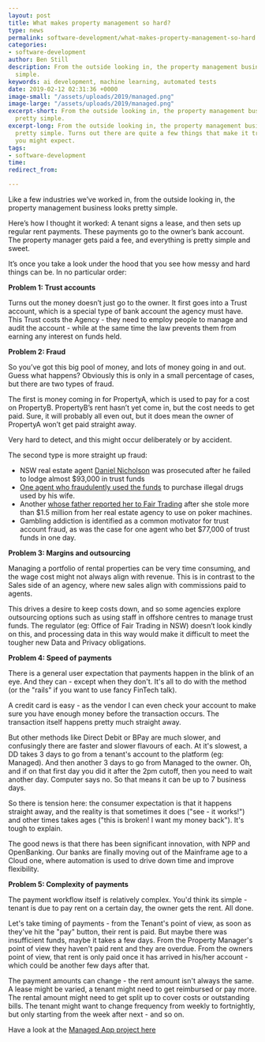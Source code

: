 ```yaml
---
layout: post
title: What makes property management so hard?
type: news
permalink: software-development/what-makes-property-management-so-hard
categories:
- software-development
author: Ben Still
description: From the outside looking in, the property management business looks pretty
  simple.
keywords: ai development, machine learning, automated tests
date: 2019-02-12 02:31:36 +0000
image-small: "/assets/uploads/2019/managed.png"
image-large: "/assets/uploads/2019/managed.png"
excerpt-short: From the outside looking in, the property management business looks
  pretty simple.
excerpt-long: From the outside looking in, the property management business looks
  pretty simple. Turns out there are quite a few things that make it trickier than
  you might expect.
tags:
- software-development
time: 
redirect_from: 

---
```

Like a few industries we’ve worked in, from the outside looking in, the property management business looks pretty simple.

Here’s how I thought it worked: A tenant signs a lease, and then sets up regular rent payments. These payments go to the owner’s bank account. The property manager gets paid a fee, and everything is pretty simple and sweet.

It’s once you take a look under the hood that you see how messy and hard things can be. In no particular order:

**Problem 1: Trust accounts**

Turns out the money doesn’t just go to the owner. It first goes into a Trust account, which is a special type of bank account the agency must have. This Trust costs the Agency - they need to employ people to manage and audit the account - while at the same time the law prevents them from earning any interest on funds held.

**Problem 2: Fraud**

So you’ve got this big pool of money, and lots of money going in and out. Guess what happens? Obviously this is only in a small percentage of cases, but there are two types of fraud.

The first is money coming in for PropertyA, which is used to pay for a cost on PropertyB. PropertyB’s rent hasn’t yet come in, but the cost needs to get paid. Sure, it will probably all even out, but it does mean the owner of PropertyA won’t get paid straight away.

Very hard to detect, and this might occur deliberately or by accident.

The second type is more straight up fraud:

* NSW real estate agent [Daniel Nicholson](http://www.realestatebusiness.com.au/breaking-news/11202-agent-jailed-over-trust-account-fraud) was prosecuted after he failed to lodge almost $93,000 in trust funds
* [One agent who fraudulently used the funds](https://www.smh.com.au/business/consumer-affairs/millions-in-nsw-real-estate-fraud-prompts-raft-of-new-regulations-20161124-gsx3gf.html) to purchase illegal drugs used by his wife.
* Another [whose father reported her to Fair Trading](https://www.illawarramercury.com.au/story/1982022/warilla-agent-feeds-101m-into-pokies/) after she stole more than $1.5 million from her real estate agency to use on poker machines.
* Gambling addiction is identified as a common motivator for trust account fraud, as was the case for one agent who bet $77,000 of trust funds in one day.

**Problem 3: Margins and outsourcing**

Managing a portfolio of rental properties can be very time consuming, and the wage cost might not always align with revenue. This is in contrast to the Sales side of an agency, where new sales align with commissions paid to agents.

This drives a desire to keep costs down, and so some agencies explore outsourcing options such as using staff in offshore centres to manage trust funds. The regulator (eg: Office of Fair Trading in NSW) doesn’t look kindly on this, and processing data in this way would make it difficult to meet the tougher new Data and Privacy obligations.

**Problem 4: Speed of payments**

There is a general user expectation that payments happen in the blink of an eye. And they can - except when they don't. It's all to do with the method (or the "rails" if you want to use fancy FinTech talk). 

A credit card is easy - as the vendor I can even check your account to make sure you have enough money before the transaction occurs. The transaction itself happens pretty much straight away.

But other methods like Direct Debit or BPay are much slower, and confusingly there are faster and slower flavours of each. At it's slowest, a DD takes 3 days to go from a tenant's account to the platform (eg: Managed). And then another 3 days to go from Managed to the owner. Oh, and if on that first day you did it after the 2pm cutoff, then you need to wait another day. Computer says no. So that means it can be up to 7 business days.

So there is tension here: the consumer expectation is that it happens straight away, and the reality is that sometimes it does ("see - it works!") and other times takes ages ("this is broken! I want my money back"). It's tough to explain.

The good news is that there has been significant innovation, with NPP and OpenBanking. Our banks are finally moving out of the Mainframe age to a Cloud one, where automation is used to drive down time and improve flexibility. 

**Problem 5: Complexity of payments**

The payment workflow itself is relatively complex. You'd think its simple - tenant is due to pay rent on a certain day, the owner gets the rent. All done.

Let's take timing of payments - from the Tenant's point of view, as soon as they've hit the "pay" button, their rent is paid. But maybe there was insufficient funds, maybe it takes a few days. From the Property Manager's point of view they haven't paid rent and they are overdue. From the owners point of view, that rent is only paid once it has arrived in his/her account - which could be another few days after that.

The payment amounts can change - the rent amount isn't always the same. A lease might be varied, a tenant might need to get reimbursed or pay more. The rental amount might need to get split up to cover costs or outstanding bills. The tenant might want to change frequency from weekly to fortnightly, but only starting from the week after next - and so on.

Have a look at the [Managed App project here](/portfolio/managed/)